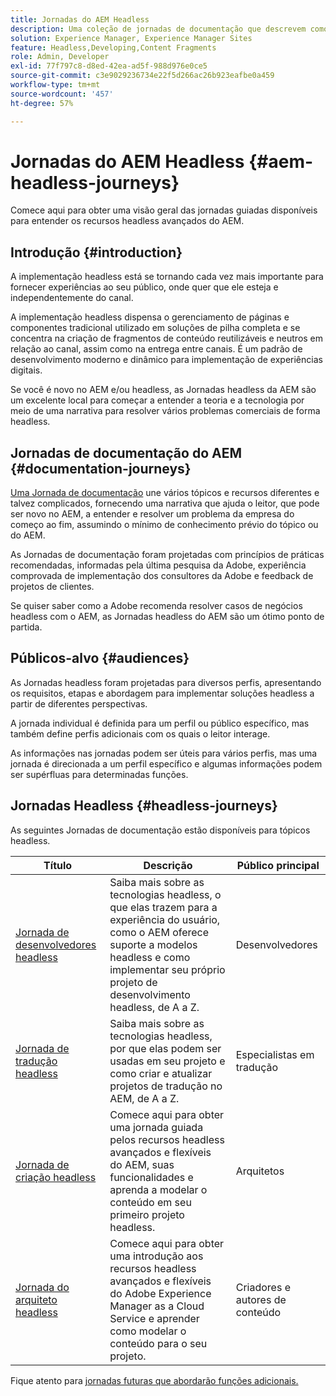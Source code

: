 ```yaml
---
title: Jornadas do AEM Headless
description: Uma coleção de jornadas de documentação que descrevem como usar o Adobe Experience Manager as a Headless CMS.
solution: Experience Manager, Experience Manager Sites
feature: Headless,Developing,Content Fragments
role: Admin, Developer
exl-id: 77f797c8-d8ed-42ea-ad5f-988d976e0ce5
source-git-commit: c3e9029236734e22f5d266ac26b923eafbe0a459
workflow-type: tm+mt
source-wordcount: '457'
ht-degree: 57%

---
```


# Jornadas do AEM Headless {#aem-headless-journeys}

Comece aqui para obter uma visão geral das jornadas guiadas disponíveis para entender os recursos headless avançados do AEM.

## Introdução {#introduction}

A implementação headless está se tornando cada vez mais importante para fornecer experiências ao seu público, onde quer que ele esteja e independentemente do canal.

A implementação headless dispensa o gerenciamento de páginas e componentes tradicional utilizado em soluções de pilha completa e se concentra na criação de fragmentos de conteúdo reutilizáveis e neutros em relação ao canal, assim como na entrega entre canais. É um padrão de desenvolvimento moderno e dinâmico para implementação de experiências digitais.

Se você é novo no AEM e/ou headless, as Jornadas headless da AEM são um excelente local para começar a entender a teoria e a tecnologia por meio de uma narrativa para resolver vários problemas comerciais de forma headless.

## Jornadas de documentação do AEM {#documentation-journeys}

[Uma Jornada de documentação](/help/journey-documentation/home.md) une vários tópicos e recursos diferentes e talvez complicados, fornecendo uma narrativa que ajuda o leitor, que pode ser novo no AEM, a entender e resolver um problema da empresa do começo ao fim, assumindo o mínimo de conhecimento prévio do tópico ou do AEM.

As Jornadas de documentação foram projetadas com princípios de práticas recomendadas, informadas pela última pesquisa da Adobe, experiência comprovada de implementação dos consultores da Adobe e feedback de projetos de clientes.

Se quiser saber como a Adobe recomenda resolver casos de negócios headless com o AEM, as Jornadas headless do AEM são um ótimo ponto de partida.

## Públicos-alvo {#audiences}

As Jornadas headless foram projetadas para diversos perfis, apresentando os requisitos, etapas e abordagem para implementar soluções headless a partir de diferentes perspectivas.

A jornada individual é definida para um perfil ou público específico, mas também define perfis adicionais com os quais o leitor interage.

As informações nas jornadas podem ser úteis para vários perfis, mas uma jornada é direcionada a um perfil específico e algumas informações podem ser supérfluas para determinadas funções.

## Jornadas Headless {#headless-journeys}

As seguintes Jornadas de documentação estão disponíveis para tópicos headless.

| Título | Descrição | Público principal |
|---|---|---|
| [Jornada de desenvolvedores headless](/help/journey-headless/developer/overview.md) | Saiba mais sobre as tecnologias headless, o que elas trazem para a experiência do usuário, como o AEM oferece suporte a modelos headless e como implementar seu próprio projeto de desenvolvimento headless, de A a Z. | Desenvolvedores |
| [Jornada de tradução headless](/help/journey-headless/translation/overview.md) | Saiba mais sobre as tecnologias headless, por que elas podem ser usadas em seu projeto e como criar e atualizar projetos de tradução no AEM, de A a Z. | Especialistas em tradução |
| [Jornada de criação headless](/help/journey-headless/author/overview.md) | Comece aqui para obter uma jornada guiada pelos recursos headless avançados e flexíveis do AEM, suas funcionalidades e aprenda a modelar o conteúdo em seu primeiro projeto headless. | Arquitetos |
| [Jornada do arquiteto headless](/help/journey-headless/architect/overview.md) | Comece aqui para obter uma introdução aos recursos headless avançados e flexíveis do Adobe Experience Manager as a Cloud Service e aprender como modelar o conteúdo para o seu projeto. | Criadores e autores de conteúdo |

Fique atento para [jornadas futuras que abordarão funções adicionais.](/help/journey-documentation/home.md#journeys)

